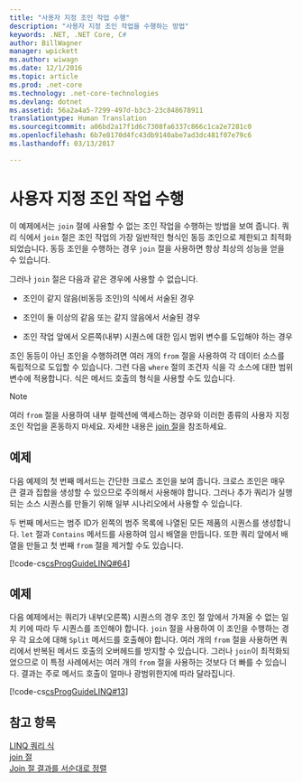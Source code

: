 ```yaml
---
title: "사용자 지정 조인 작업 수행"
description: "사용자 지정 조인 작업을 수행하는 방법"
keywords: .NET, .NET Core, C#
author: BillWagner
manager: wpickett
ms.author: wiwagn
ms.date: 12/1/2016
ms.topic: article
ms.prod: .net-core
ms.technology: .net-core-technologies
ms.devlang: dotnet
ms.assetid: 56a2a4a5-7299-497d-b3c3-23c848678911
translationtype: Human Translation
ms.sourcegitcommit: a06bd2a17f1d6c7308fa6337c866c1ca2e7281c0
ms.openlocfilehash: 6b7e8170d4fc43db9140abe7ad3dc481f07e79c6
ms.lasthandoff: 03/13/2017

---
```

# <a name="perform-custom-join-operations"></a>사용자 지정 조인 작업 수행

이 예제에서는 `join` 절에 사용할 수 없는 조인 작업을 수행하는 방법을 보여 줍니다. 쿼리 식에서 `join` 절은 조인 작업의 가장 일반적인 형식인 동등 조인으로 제한되고 최적화되었습니다. 동등 조인을 수행하는 경우 `join` 절을 사용하면 항상 최상의 성능을 얻을 수 있습니다.  
  
 그러나 `join` 절은 다음과 같은 경우에 사용할 수 없습니다.  
  
-   조인이 같지 않음(비동등 조인)의 식에서 서술된 경우  
  
-   조인이 둘 이상의 같음 또는 같지 않음에서 서술된 경우  
  
-   조인 작업 앞에서 오른쪽(내부) 시퀀스에 대한 임시 범위 변수를 도입해야 하는 경우  
  
 조인 동등이 아닌 조인을 수행하려면 여러 개의 `from` 절을 사용하여 각 데이터 소스를 독립적으로 도입할 수 있습니다. 그런 다음 `where` 절의 조건자 식을 각 소스에 대한 범위 변수에 적용합니다. 식은 메서드 호출의 형식을 사용할 수도 있습니다.  
  
> [!NOTE]
>  여러 `from` 절을 사용하여 내부 컬렉션에 액세스하는 경우와 이러한 종류의 사용자 지정 조인 작업을 혼동하지 마세요. 자세한 내용은 [join 절](../language-reference/keywords/join-clause.md)을 참조하세요.  
  
## <a name="example"></a>예제  
 다음 예제의 첫 번째 메서드는 간단한 크로스 조인을 보여 줍니다. 크로스 조인은 매우 큰 결과 집합을 생성할 수 있으므로 주의해서 사용해야 합니다. 그러나 추가 쿼리가 실행되는 소스 시퀀스를 만들기 위해 일부 시나리오에서 사용할 수 있습니다.  
  
 두 번째 메서드는 범주 ID가 왼쪽의 범주 목록에 나열된 모든 제품의 시퀀스를 생성합니다. `let` 절과 `Contains` 메서드를 사용하여 임시 배열을 만듭니다. 또한 쿼리 앞에서 배열을 만들고 첫 번째 `from` 절을 제거할 수도 있습니다.  
  
 [!code-cs[csProgGuideLINQ#64](../../../samples/snippets/csharp/concepts/linq/how-to-perform-custom-join-operations_1.cs)]  
  
## <a name="example"></a>예제  
 다음 예제에서는 쿼리가 내부(오른쪽) 시퀀스의 경우 조인 절 앞에서 가져올 수 없는 일치 키에 따라 두 시퀀스를 조인해야 합니다. `join` 절을 사용하여 이 조인을 수행하는 경우 각 요소에 대해 `Split` 메서드를 호출해야 합니다. 여러 개의 `from` 절을 사용하면 쿼리에서 반복된 메서드 호출의 오버헤드를 방지할 수 있습니다. 그러나 `join`이 최적화되었으므로 이 특정 사례에서는 여러 개의 `from` 절을 사용하는 것보다 더 빠를 수 있습니다. 결과는 주로 메서드 호출이 얼마나 광범위한지에 따라 달라집니다.  
  
 [!code-cs[csProgGuideLINQ#13](../../../samples/snippets/csharp/concepts/linq/how-to-perform-custom-join-operations_2.cs)]  
  
## <a name="see-also"></a>참고 항목  
 [LINQ 쿼리 식](index.md)   
 [join 절](../language-reference/keywords/join-clause.md)   
 [Join 절 결과를 서순대로 정렬](order-the-results-of-a-join-clause.md)
